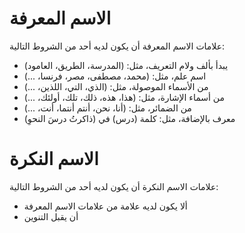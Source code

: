 # الاسم المعرفة

علامات الاسم المعرفة أن يكون لديه أحد من الشروط التالية:

- يبدأ بألف ولام التعريف، مثل: (المدرسة، الطريق، العامود)
- اسم علم، مثل: (محمد، مصطفى، مصر، فرنسا، ...)
- من الأسماء الموصولة، مثل: (الذي، التي، اللذين، ...)
- من أسماء الإشارة، مثل: (هذا، هذه، ذلك، تلك، أولئك، ...)
- من الضمائر، مثل: (أنا، نحن، أنتم أنتما، أنت، ...)
- معرف بالإضافة، مثل: كلمة (درس) في (ذاكرتُ درسَ النحوِ)
# الاسم النكرة

علامات الاسم النكرة أن يكون لديه أحد من الشروط التالية:

- ألا يكون لديه علامة من علامات الاسم المعرفة
- أن يقبل التنوين